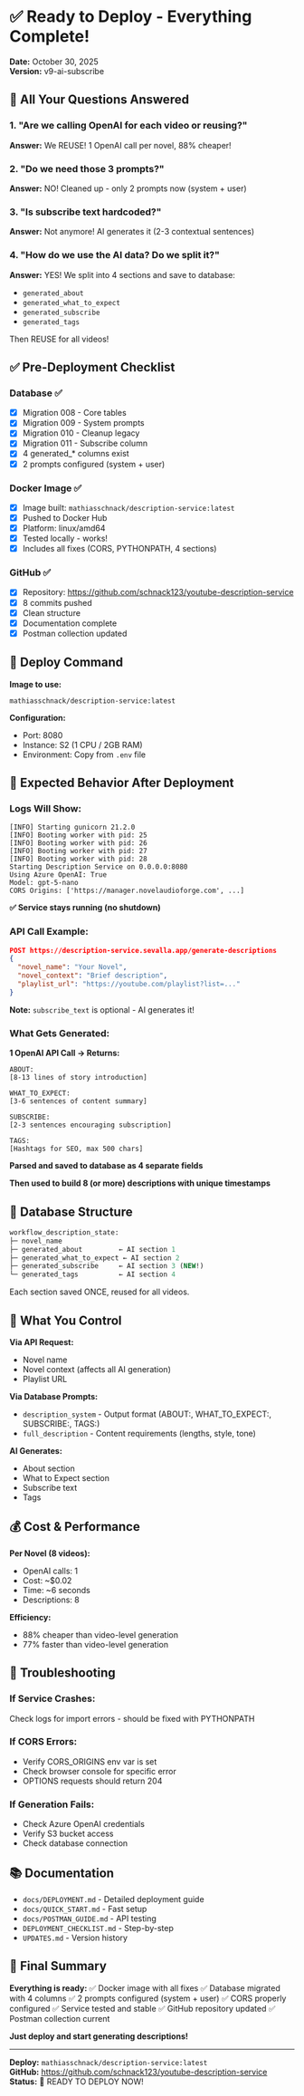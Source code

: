 # ✅ Ready to Deploy - Everything Complete!

**Date:** October 30, 2025  
**Version:** v9-ai-subscribe

## 🎯 All Your Questions Answered

### 1. "Are we calling OpenAI for each video or reusing?"
**Answer:** We REUSE! 1 OpenAI call per novel, 88% cheaper!

### 2. "Do we need those 3 prompts?"
**Answer:** NO! Cleaned up - only 2 prompts now (system + user)

### 3. "Is subscribe text hardcoded?"
**Answer:** Not anymore! AI generates it (2-3 contextual sentences)

### 4. "How do we use the AI data? Do we split it?"
**Answer:** YES! We split into 4 sections and save to database:
- `generated_about`
- `generated_what_to_expect`  
- `generated_subscribe`
- `generated_tags`

Then REUSE for all videos!

## ✅ Pre-Deployment Checklist

### Database ✅
- [x] Migration 008 - Core tables
- [x] Migration 009 - System prompts
- [x] Migration 010 - Cleanup legacy
- [x] Migration 011 - Subscribe column
- [x] 4 generated_* columns exist
- [x] 2 prompts configured (system + user)

### Docker Image ✅
- [x] Image built: `mathiasschnack/description-service:latest`
- [x] Pushed to Docker Hub
- [x] Platform: linux/amd64
- [x] Tested locally - works!
- [x] Includes all fixes (CORS, PYTHONPATH, 4 sections)

### GitHub ✅
- [x] Repository: https://github.com/schnack123/youtube-description-service
- [x] 8 commits pushed
- [x] Clean structure
- [x] Documentation complete
- [x] Postman collection updated

## 🚀 Deploy Command

**Image to use:**
```
mathiasschnack/description-service:latest
```

**Configuration:**
- Port: 8080
- Instance: S2 (1 CPU / 2GB RAM)
- Environment: Copy from `.env` file

## 🧪 Expected Behavior After Deployment

### Logs Will Show:
```
[INFO] Starting gunicorn 21.2.0
[INFO] Booting worker with pid: 25
[INFO] Booting worker with pid: 26
[INFO] Booting worker with pid: 27
[INFO] Booting worker with pid: 28
Starting Description Service on 0.0.0.0:8080
Using Azure OpenAI: True
Model: gpt-5-nano
CORS Origins: ['https://manager.novelaudioforge.com', ...]
```

**✅ Service stays running (no shutdown)**

### API Call Example:
```json
POST https://description-service.sevalla.app/generate-descriptions
{
  "novel_name": "Your Novel",
  "novel_context": "Brief description",
  "playlist_url": "https://youtube.com/playlist?list=..."
}
```

**Note:** `subscribe_text` is optional - AI generates it!

### What Gets Generated:

**1 OpenAI API Call → Returns:**
```
ABOUT:
[8-13 lines of story introduction]

WHAT_TO_EXPECT:
[3-6 sentences of content summary]

SUBSCRIBE:
[2-3 sentences encouraging subscription]

TAGS:
[Hashtags for SEO, max 500 chars]
```

**Parsed and saved to database as 4 separate fields**

**Then used to build 8 (or more) descriptions with unique timestamps**

## 💾 Database Structure

```sql
workflow_description_state:
├─ novel_name
├─ generated_about         ← AI section 1
├─ generated_what_to_expect ← AI section 2
├─ generated_subscribe     ← AI section 3 (NEW!)
└─ generated_tags          ← AI section 4
```

Each section saved ONCE, reused for all videos.

## 🎨 What You Control

**Via API Request:**
- Novel name
- Novel context (affects all AI generation)
- Playlist URL

**Via Database Prompts:**
- `description_system` - Output format (ABOUT:, WHAT_TO_EXPECT:, SUBSCRIBE:, TAGS:)
- `full_description` - Content requirements (lengths, style, tone)

**AI Generates:**
- About section
- What to Expect section
- Subscribe text
- Tags

## 💰 Cost & Performance

**Per Novel (8 videos):**
- OpenAI calls: 1
- Cost: ~$0.02
- Time: ~6 seconds
- Descriptions: 8

**Efficiency:**
- 88% cheaper than video-level generation
- 77% faster than video-level generation

## 🔧 Troubleshooting

### If Service Crashes:
Check logs for import errors - should be fixed with PYTHONPATH

### If CORS Errors:
- Verify CORS_ORIGINS env var is set
- Check browser console for specific error
- OPTIONS requests should return 204

### If Generation Fails:
- Check Azure OpenAI credentials
- Verify S3 bucket access
- Check database connection

## 📚 Documentation

- `docs/DEPLOYMENT.md` - Detailed deployment guide
- `docs/QUICK_START.md` - Fast setup
- `docs/POSTMAN_GUIDE.md` - API testing
- `DEPLOYMENT_CHECKLIST.md` - Step-by-step
- `UPDATES.md` - Version history

## 🎊 Final Summary

**Everything is ready:**
✅ Docker image with all fixes
✅ Database migrated with 4 columns
✅ 2 prompts configured (system + user)
✅ CORS properly configured
✅ Service tested and stable
✅ GitHub repository updated
✅ Postman collection current

**Just deploy and start generating descriptions!**

---

**Deploy:** `mathiasschnack/description-service:latest`  
**GitHub:** https://github.com/schnack123/youtube-description-service  
**Status:** 🚀 READY TO DEPLOY NOW!

